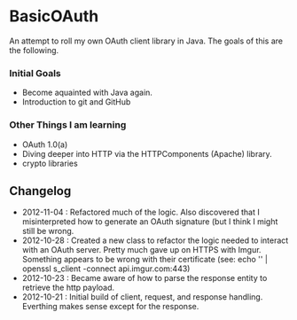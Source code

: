 # BasicOAuth
An attempt to roll my own OAuth client library in Java. The goals of this are the following.

### Initial Goals
- Become aquainted with Java again.
- Introduction to git and GitHub

### Other Things I am learning
- OAuth 1.0(a)
- Diving deeper into HTTP via the HTTPComponents (Apache) library.
- crypto libraries


## Changelog
* 2012-11-04 : Refactored much of the logic. Also discovered that I
    misinterpreted how to generate an OAuth signature (but I think I might still
    be wrong.
* 2012-10-28 : Created a new class to refactor the logic needed to interact with 
    an OAuth server. Pretty much gave up on HTTPS with Imgur. Something appears
    to be wrong with their certificate (see: echo '' | openssl s_client  -connect api.imgur.com:443)
* 2012-10-23 : Became aware of how to parse the response entity to retrieve the
    http payload.
* 2012-10-21 : Initial build of client, request, and response handling.
    Everthing makes sense except for the response.
